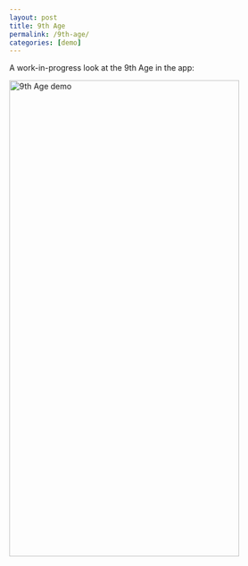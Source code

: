 ```yaml
---
layout: post
title: 9th Age
permalink: /9th-age/
categories: [demo]
---
```


A work-in-progress look at the 9th Age in the app:

<img align="left" width="412" height="852" src="{{ site.baseurl }}/assets/image/9thAgeDemo.gif" title="9th Age demo">  
